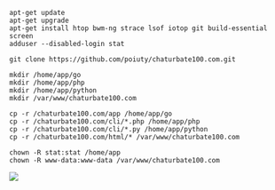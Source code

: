 ```
apt-get update
apt-get upgrade
apt-get install htop bwm-ng strace lsof iotop git build-essential screen
adduser --disabled-login stat
```

```
git clone https://github.com/poiuty/chaturbate100.com.git

mkdir /home/app/go
mkdir /home/app/php
mkdir /home/app/python
mkdir /var/www/chaturbate100.com

cp -r /chaturbate100.com/app /home/app/go
cp -r /chaturbate100.com/cli/*.php /home/app/php
cp -r /chaturbate100.com/cli/*.py /home/app/python
cp -r /chaturbate100.com/html/* /var/www/chaturbate100.com

chown -R stat:stat /home/app
chown -R www-data:www-data /var/www/chaturbate100.com
```


<img src="https://raw.githubusercontent.com/poiuty/chaturbate100.com/master/html/img/github.jpg">
